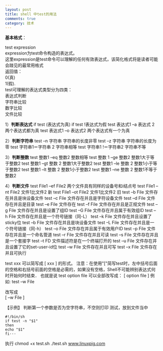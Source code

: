 ```yaml
---
layout: post
title: shell 中test的用法
comments: true
category: 技术
---
```


**基本格式**：

test expression  
expression为test命令构造的表达式。  
这里expression是test命令可以理解的任何有效表达式，该简化格式将是读者可能会踫见的最常用格式  
返回值：  
0(真)   
1(假).  
test可理解的表达式类型分为四类：  
    表达式判断  
    字符串比较  
    数字比较  
    文件比较  
    
1）**判断表达式**
if test  (表达式为真)
if test !表达式为假
test 表达式1 –a 表达式 2                两个表达式都为真
test 表达式1 –o 表达式2                 两个表达式有一个为真
 
2）**判断字符串**
test –n 字符串                          字符串的长度非零
test –z 字符串                           字符串的长度为零
test 字符串1＝字符串 2          字符串相等
test 字符串1 !＝字符串2         字符串不等
 
3）**判断整数**
test 整数1 –eq 整数2                       整数相等
test 整数 1 –ge 整数2                      整数1大于等于整数2
test 整数1 –gt 整数 2                       整数1大于整数2
test 整数1 –le 整数 2                       整数1小于等于整数2
test 整数1 –lt 整数 2                         整数1小于整数2
test 整数1 –ne 整数 2                      整数1不等于整数2
 
4）**判断文件**
test  File1 –ef  File2                            两个文件具有同样的设备号和i结点号
test  File1 –nt  File2                            文件1比文件2 新
test  File1 –ot  File2                            文件1比文件2 旧
test –b File            文件存在并且是块设备文件
test –c File            文件存在并且是字符设备文件
test –d File            文件存在并且是目录
test –e File            文件存在
test –f File            文件存在并且是正规文件
test –g File            文件存在并且是设置了组ID
test –G File            文件存在并且属于有效组ID
test –h File            文件存在并且是一个符号链接（同-L）
test –k File             文件存在并且设置了sticky位
test –b File            文件存在并且是块设备文件
test –L File            文件存在并且是一个符号链接（同-h）
test –o File            文件存在并且属于有效用户ID
test –p File            文件存在并且是一个命名管道
test –r File            文件存在并且可读
test –s File            文件存在并且是一个套接字
test –t FD                文件描述符是在一个终端打开的
test –u File            文件存在并且设置了它的set-user-id位
test –w File            文件存在并且可写
test –x File            文件存在并且可执行

test xxx 可以简写成 [  xxx  ] 的形式。
注意：在使用"["简写test时，左中括号后面的空格和右括号前面的空格是必需的，如果没有空格，Shell不可能辨别表达式何时开始何时结束．
也就是说
    test option file
可以全部改写成：
    [ option file ]
例如:
 test –w File
 
改写成    
[ –w File ]    

【示例】
判断第一个参数是否为空字符串，不空则打印
测试，放到文件当中

	#!/bin/sh
	if test -n "$1"
	then
	echo "$1"
	fi···
执行
chmod +x test.sh
./test.sh www.linuxpig.com
